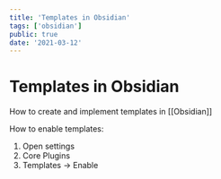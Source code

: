 ```yaml
---
title: 'Templates in Obsidian'
tags: ['obsidian']
public: true
date: '2021-03-12'
---
```


# Templates in Obsidian

How to create and implement templates in [[Obsidian]]

How to enable templates:

1. Open settings
2. Core Plugins
3. Templates -> Enable

